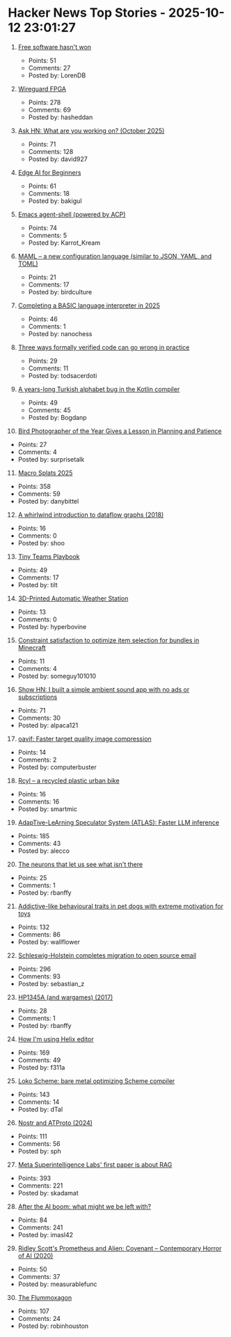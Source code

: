 # Hacker News Top Stories - 2025-10-12 23:01:27

1. [Free software hasn't won](https://dorotac.eu/posts/fosswon/)
   - Points: 51
   - Comments: 27
   - Posted by: LorenDB

2. [Wireguard FPGA](https://github.com/chili-chips-ba/wireguard-fpga)
   - Points: 278
   - Comments: 69
   - Posted by: hasheddan

3. [Ask HN: What are you working on? (October 2025)](undefined)
   - Points: 71
   - Comments: 128
   - Posted by: david927

4. [Edge AI for Beginners](https://github.com/microsoft/edgeai-for-beginners)
   - Points: 61
   - Comments: 18
   - Posted by: bakigul

5. [Emacs agent-shell (powered by ACP)](https://xenodium.com/introducing-agent-shell)
   - Points: 74
   - Comments: 5
   - Posted by: Karrot_Kream

6. [MAML – a new configuration language (similar to JSON, YAML, and TOML)](https://maml.dev/)
   - Points: 21
   - Comments: 17
   - Posted by: birdculture

7. [Completing a BASIC language interpreter in 2025](https://nanochess.org/ecs_basic_2.html)
   - Points: 46
   - Comments: 1
   - Posted by: nanochess

8. [Three ways formally verified code can go wrong in practice](https://buttondown.com/hillelwayne/archive/three-ways-formally-verified-code-can-go-wrong-in/)
   - Points: 29
   - Comments: 11
   - Posted by: todsacerdoti

9. [A years-long Turkish alphabet bug in the Kotlin compiler](https://sam-cooper.medium.com/the-country-that-broke-kotlin-84bdd0afb237)
   - Points: 49
   - Comments: 45
   - Posted by: Bogdanp

10. [Bird Photographer of the Year Gives a Lesson in Planning and Patience](https://www.thisiscolossal.com/2025/09/2025-bird-photographer-of-the-year-contest/)
   - Points: 27
   - Comments: 4
   - Posted by: surprisetalk

11. [Macro Splats 2025](https://danybittel.ch/macro.html)
   - Points: 358
   - Comments: 59
   - Posted by: danybittel

12. [A whirlwind introduction to dataflow graphs (2018)](https://fgiesen.wordpress.com/2018/03/05/a-whirlwind-introduction-to-dataflow-graphs/)
   - Points: 16
   - Comments: 0
   - Posted by: shoo

13. [Tiny Teams Playbook](https://www.latent.space/p/tiny)
   - Points: 49
   - Comments: 17
   - Posted by: tilt

14. [3D-Printed Automatic Weather Station](https://3dpaws.comet.ucar.edu)
   - Points: 13
   - Comments: 0
   - Posted by: hyperbovine

15. [Constraint satisfaction to optimize item selection for bundles in Minecraft](https://www.robw.fyi/2025/10/12/using-constraint-satisfaction-to-optimize-item-selection-for-bundles-in-minecraft/)
   - Points: 11
   - Comments: 4
   - Posted by: someguy101010

16. [Show HN: I built a simple ambient sound app with no ads or subscriptions](https://ambisounds.app/)
   - Points: 71
   - Comments: 30
   - Posted by: alpaca121

17. [oavif: Faster target quality image compression](https://giannirosato.com/blog/post/oavif/)
   - Points: 14
   - Comments: 2
   - Posted by: computerbuster

18. [Rcyl – a recycled plastic urban bike](https://rcyl.bike/en/the-bike/)
   - Points: 16
   - Comments: 16
   - Posted by: smartmic

19. [AdapTive-LeArning Speculator System (ATLAS): Faster LLM inference](https://www.together.ai/blog/adaptive-learning-speculator-system-atlas)
   - Points: 185
   - Comments: 43
   - Posted by: alecco

20. [The neurons that let us see what isn't there](https://arstechnica.com/science/2025/10/the-neurons-that-let-us-see-what-isnt-there/)
   - Points: 25
   - Comments: 1
   - Posted by: rbanffy

21. [Addictive-like behavioural traits in pet dogs with extreme motivation for toys](https://www.nature.com/articles/s41598-025-18636-0)
   - Points: 132
   - Comments: 86
   - Posted by: wallflower

22. [Schleswig-Holstein completes migration to open source email](https://news.itsfoss.com/schleswig-holstein-email-system-migration/)
   - Points: 296
   - Comments: 93
   - Posted by: sebastian_z

23. [HP1345A (and wargames) (2017)](https://phk.freebsd.dk/hacks/Wargames/)
   - Points: 28
   - Comments: 1
   - Posted by: rbanffy

24. [How I'm using Helix editor](https://rushter.com/blog/helix-editor/)
   - Points: 169
   - Comments: 49
   - Posted by: f311a

25. [Loko Scheme: bare metal optimizing Scheme compiler](https://scheme.fail/)
   - Points: 143
   - Comments: 14
   - Posted by: dTal

26. [Nostr and ATProto (2024)](https://shreyanjain.net/2024/07/05/nostr-and-atproto.html)
   - Points: 111
   - Comments: 56
   - Posted by: sph

27. [Meta Superintelligence Labs' first paper is about RAG](https://paddedinputs.substack.com/p/meta-superintelligences-surprising)
   - Points: 393
   - Comments: 221
   - Posted by: skadamat

28. [After the AI boom: what might we be left with?](https://blog.robbowley.net/2025/10/12/after-the-ai-boom-what-might-we-be-left-with/)
   - Points: 84
   - Comments: 241
   - Posted by: imasl42

29. [Ridley Scott's Prometheus and Alien: Covenant – Contemporary Horror of AI (2020)](https://www.ejumpcut.org/archive/jc58.2018/AlpertAlienPrequels/index.html)
   - Points: 50
   - Comments: 37
   - Posted by: measurablefunc

30. [The Flummoxagon](https://n-e-r-v-o-u-s.com/blog/?p=9827)
   - Points: 107
   - Comments: 24
   - Posted by: robinhouston

